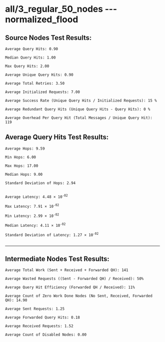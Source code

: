 # all/3_regular_50_nodes --- normalized_flood
## Source Nodes Test Results:
	Average Query Hits: 0.90

	Median Query Hits: 1.00

	Max Query Hits: 2.00

	Average Unique Query Hits: 0.90

	Average Total Retries: 3.50

	Average Initialized Requests: 7.00

	Average Success Rate (Unique Query Hits / Initialized Requests): 15 %

	Average Redundant Query Hits (Unique Query Hits - Query Hits): 0 %

	Average Overhead Per Query Hit (Total Messages / Unique Query Hit): 119



## Average Query Hits Test Results:
<pre><code>Average Hops: 9.59

Min Hops: 6.00

Max Hops: 17.00

Median Hops: 9.00

Standard Deviation of Hops: 2.94


Average Latency: 4.48 × 10<sup>-02</sup>

Max Latency: 7.91 × 10<sup>-02</sup>

Min Latency: 2.99 × 10<sup>-02</sup>

Median Latency: 4.11 × 10<sup>-02</sup>

Standard Deviation of Latency: 1.27 × 10<sup>-02</sup>

</code></pre>

---------------------------------------------
## Intermediate Nodes Test Results:

	Average Total Work (Sent + Received + Forwarded QH): 141

	Average Wasted Requests ((Sent - Forwarded QH) / Received): 50%

	Average Query Hit Efficiency (Forwarded QH / Received): 11%

	Average Count of Zero Work Done Nodes (No Sent, Received, Forwarded QH): 14.90

	Average Sent Requests: 1.25

	Average Forwarded Query Hits: 0.18

	Average Received Requests: 1.52

	Average Count of Disabled Nodes: 0.00

